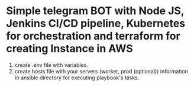 # Simple telegram BOT with Node JS, Jenkins CI/CD pipeline, Kubernetes for orchestration and terraform for creating Instance in AWS
1. create .env file with variables.
2. create hosts file with your servers (worker, prod (optional)) information in ansible directory for executing playbook's tasks.